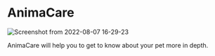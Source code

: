 # AnimaCare

![Screenshot from 2022-08-07 16-29-23](https://user-images.githubusercontent.com/76171953/183287515-cb54782d-8512-4f26-ba3b-8efe9ede7e01.png)

AnimaCare will help you to get to know about your pet more in depth.
